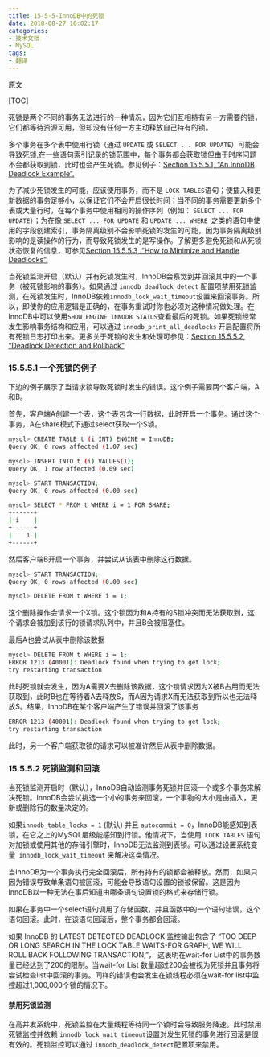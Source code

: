 ```yaml
---
title: 15-5-5-InnoDB中的死锁
date: 2018-08-27 16:02:17
categories:
- 技术文档
- MySQL
tags:
- 翻译
---
```

[原文](https://dev.mysql.com/doc/refman/8.0/en/innodb-deadlocks.html)

[TOC]

死锁是两个不同的事务无法进行的一种情况，因为它们互相持有另一方需要的锁，它们都等待资源可用，但却没有任何一方主动释放自己持有的锁。

多个事务在多个表中使用行锁（通过  `UPDATE` 或 `SELECT ... FOR UPDATE`）可能会导致死锁,在一些语句索引记录的锁范围中，每个事务都会获取锁但由于时序问题不会都获取到锁，此时也会产生死锁。参见例子：[Section 15.5.5.1, “An InnoDB Deadlock Example”.](https://dev.mysql.com/doc/refman/8.0/en/innodb-deadlock-example.html)


为了减少死锁发生的可能，应该使用事务，而不是 `LOCK TABLES`语句；使插入和更新数据的事务足够小，以保证它们不会开启很长时间；当不同的事务需要更新多个表或大量行时，在每个事务中使用相同的操作序列（例如： `SELECT ... FOR UPDATE`）；为在像 `SELECT ... FOR UPDATE` 和 `UPDATE ... WHERE `之类的语句中使用的字段创建索引，事务隔离级别不会影响死锁的发生的可能，因为事务隔离级别影响的是读操作的行为，而导致死锁发生的是写操作。了解更多避免死锁和从死锁状态恢复的信息，可参见[Section 15.5.5.3, “How to Minimize and Handle Deadlocks”.](https://dev.mysql.com/doc/refman/8.0/en/innodb-deadlocks-handling.html)

当死锁监测开启（默认）并有死锁发生时，InnoDB会察觉到并回滚其中的一个事务（被死锁影响的事务）。如果通过 `innodb_deadlock_detect` 配置项禁用死锁监测，在死锁发生时，InnoDB依赖` innodb_lock_wait_timeout `设置来回滚事务。所以，即使你的应用逻辑是正确的，在事务重试时你也必须对这种情况做处理。在InnoDB中可以使用` SHOW ENGINE INNODB STATUS `查看最后的死锁。如果死锁经常发生影响事务结构和应用，可以通过 ` innodb_print_all_deadlocks ` 开启配置将所有死锁日志打印出来。更多关于死锁的发生和处理可参见：[Section 15.5.5.2, “Deadlock Detection and Rollback”](https://dev.mysql.com/doc/refman/8.0/en/innodb-deadlock-detection.html)

<!--more-->
### 15.5.5.1 一个死锁的例子

下边的例子展示了当请求锁导致死锁时发生的错误。这个例子需要两个客户端，A和B。

首先，客户端A创建一个表，这个表包含一行数据，此时开启一个事务。通过这个事务，A在share模式下通过select获取一个S锁。

```bash
mysql> CREATE TABLE t (i INT) ENGINE = InnoDB;
Query OK, 0 rows affected (1.07 sec)

mysql> INSERT INTO t (i) VALUES(1);
Query OK, 1 row affected (0.09 sec)

mysql> START TRANSACTION;
Query OK, 0 rows affected (0.00 sec)

mysql> SELECT * FROM t WHERE i = 1 FOR SHARE;
+------+
| i    |
+------+
|    1 |
+------+
```

然后客户端B开启一个事务，并尝试从该表中删除这行数据。

```bash
mysql> START TRANSACTION;
Query OK, 0 rows affected (0.00 sec)

mysql> DELETE FROM t WHERE i = 1;
```

这个删除操作会请求一个X锁。这个锁因为和A持有的S锁冲突而无法获取到，这个请求会被加到该行的锁请求队列中，并且B会被阻塞住。

最后A也尝试从表中删除该数据

```bash
mysql> DELETE FROM t WHERE i = 1;
ERROR 1213 (40001): Deadlock found when trying to get lock;
try restarting transaction
```

此时死锁就会发生，因为A需要X去删除该数据，这个锁请求因为X被B占用而无法获取到，此时B也在等待着A去释放S，而A因为请求X而无法获取到所以也无法释放S。结果，InnoDB在某个客户端产生了错误并回滚了该事务

```bash
ERROR 1213 (40001): Deadlock found when trying to get lock;
try restarting transaction
```
此时，另一个客户端获取锁的请求可以被准许然后从表中删除数据。

### 15.5.5.2 死锁监测和回滚
当死锁监测开启时（默认），InnoDB自动监测事务死锁并回滚一个或多个事务来解决死锁。InnoDB会尝试挑选一个小的事务来回滚，一个事物的大小是由插入，更新或删除行的数量决定的。

如果`innodb_table_locks = 1` (默认) 并且 `autocommit = 0`，InnoDB能感知到表锁，在它之上的MySQL层级能感知到行锁。他情况下，当使用` LOCK TABLES` 语句对加锁或使用其他的存储引擎时，InnoDB无法监测到表锁。可以通过设置系统变量` innodb_lock_wait_timeout` 来解决这类情况。

当InnoDB为一个事务执行完全回滚后，所有持有的锁都会被释放。然而，如果只因为错误导致单条语句被回滚，可能会导致语句设置的锁被保留。这是因为InnoDB以一种无法在事后知道由哪条语句设置锁的格式来存储行锁。

如果在事务中一个select语句调用了存储函数，并且函数中的一个语句错误，这个语句回滚。此时，在该语句回滚后，整个事务都会回滚。

如果 InnoDB 的 LATEST DETECTED DEADLOCK 监控输出包含了 “TOO DEEP OR LONG SEARCH IN THE LOCK TABLE WAITS-FOR GRAPH, WE WILL ROLL BACK FOLLOWING TRANSACTION,”， 这表明在wait-for List中的事务数量已经达到了200的限制。当wait-for List 数量超过200会被视为死锁并且事务将尝试检查list中回滚的事务。同样的错误也会发生在锁线程必须在wait-for list中监控超过1,000,000个锁的情况下。

#### 禁用死锁监测
在高并发系统中，死锁监控在大量线程等待同一个锁时会导致服务降速。此时禁用死锁监控并依赖 ` innodb_lock_wait_timeout `设置对发生死锁的事务进行回滚是很有效的。死锁监控可以通过 `innodb_deadlock_detect`配置项来禁用。
